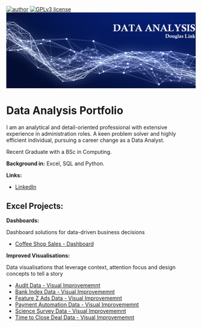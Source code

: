 [![author](https://img.shields.io/badge/author-DouglasLink-red.svg)](https://www.linkedin.com/in/douglas-dezordi-link-813b86170/) [![GPLv3 license](https://img.shields.io/badge/License-GPLv3-blue.svg)](http://perso.crans.org/besson/LICENSE.html)
  <img src="/images/DA banner.jpg" >
</p>

# Data Analysis Portfolio

I am an analytical and detail-oriented professional with extensive experience in administration roles. A keen problem solver and highly efficient individual, pursuing a career change as a Data Analyst.</p>
Recent Graduate with a BSc in Computing.

**Background in:** Excel, SQL and Python. 

**Links:**
* [LinkedIn](https://bit.ly/3pjKRMo)

## Excel Projects:

**Dashboards:** </p>
Dashboard solutions for data-driven business decisions 

* [Coffee Shop Sales - Dashboard](https://github.com/DougLink/DataAnalysis/blob/main/Excel/Coffee%20Shop%20Sales%20-%20Dashboard.xlsx)

**Improved Visualisations:** </p>
Data visualisations that leverage context, attention focus and design concepts to tell a story

* [Audit Data - Visual Improvememnt](https://github.com/DougLink/DataAnalysis/blob/main/Excel/Audit%20Data.xlsx)
* [Bank Index Data - Visual Improvememnt](https://github.com/DougLink/DataAnalysis/blob/main/Excel/Bank%20Index%20Data.xlsx)
* [Feature Z Ads Data - Visual Improvememnt](https://github.com/DougLink/DataAnalysis/blob/main/Excel/Feature%20Z%20Ads%20Data.xlsx)
* [Payment Automation Data - Visual Improvememnt](https://github.com/DougLink/DataAnalysis/blob/main/Excel/Payment%20Automation%20Data.xlsx)
* [Science Survey Data - Visual Improvememnt](https://github.com/DougLink/DataAnalysis/blob/main/Excel/Science%20Survey%20Data.xlsx)
* [Time to Close Deal Data - Visual Improvememnt](https://github.com/DougLink/DataAnalysis/blob/main/Excel/Time%20to%20Close%20Deal%20Data.xlsx)
